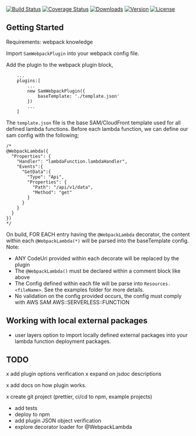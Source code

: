 <p>
  <a href="https://circleci.com/gh/garrettculos/sam-webpack-plugin/tree/dev"><img src="https://img.shields.io/circleci/project/github/garrettculos/sam-webpack-plugin/dev.svg" alt="Build Status"></a>
  <a href="https://codecov.io/github/garrettculos/sam-webpack-plugin?branch=dev"><img src="https://img.shields.io/codecov/c/github/garrettculos/sam-webpack-plugin/dev.svg" alt="Coverage Status"></a>
  <a href="https://www.npmjs.com/package/sam-webpack-plugin"><img src="https://img.shields.io/npm/dt/sam-webpack-plugin.svg" alt="Downloads"></a>
  <a href="https://www.npmjs.com/package/sam-webpack-plugin"><img src="https://img.shields.io/npm/v/sam-webpack-plugin.svg" alt="Version"></a>
  <a href="https://www.npmjs.com/package/sam-webpack-plugin"><img src="https://img.shields.io/npm/l/sam-webpack-plugin.svg" alt="License"></a>
</p>

## Getting Started

Requirements: webpack knowledge

Import `SamWebpackPlugin` into your webpack config file.

Add the plugin to the webpack plugin block,

```
    ...
    plugins:[
        ...
        new SamWebpackPlugin({
            baseTemplate: './template.json'
        })
        ...
    ]
```

The `template.json` file is the base SAM/CloudFront template used for all defined lambda functions.
Before each lambda function, we can define our sam config with the following;

```
/*
@WebpackLambda({
  "Properties": {
    "Handler": "lambdaFunction.lambdaHandler",
    "Events":{
      "GetData":{
        "Type": "Api",
        "Properties": {
          "Path": "/api/v1/data",
          "Method": "get"
        }
      }
    }
  }
})
*/
```

On build, FOR EACH entry having the `@WebpackLambda` decorator, the content within each `@WebpackLambda(*)` will be parsed into the baseTemplate config. Note:

- ANY CodeUri provided within each decorate will be replaced by the plugin
- The `@WebpackLambda()` must be declared within a comment block like above
- The Config defined within each file will be parse into `Resources.<fileName>`. See the examples folder for more details.
- No validation on the config provided occurs, the config must comply with AWS SAM AWS::SERVERLESS::FUNCTION

## Working with local external packages

- user layers option to import locally defined external packages into your lambda function deployment packages.

## TODO

x add plugin options verification
x expand on jsdoc descriptions

x add docs on how plugin works.

x create git project (prettier, ci/cd to npm, example projects)

- add tests
- deploy to npm
- add plugin JSON object verification
- explore decorator loader for @WebpackLambda
